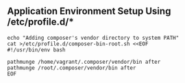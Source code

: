 Application Environment Setup Using /etc/profile.d/*
---
```shell
echo "Adding composer's vendor directory to system PATH"
cat >/etc/profile.d/composer-bin-root.sh <<EOF
#!/usr/bin/env bash

pathmunge /home/vagrant/.composer/vendor/bin after
pathmunge /root/.composer/vendor/bin after
EOF
```
